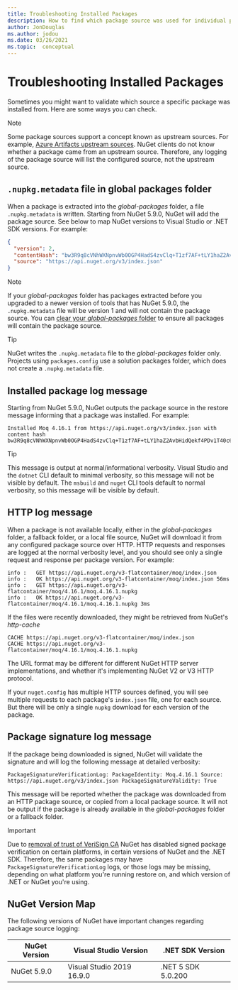 ```yaml
---
title: Troubleshooting Installed Packages
description: How to find which package source was used for individual packages
author: JonDouglas
ms.author: jodou
ms.date: 03/26/2021
ms.topic:  conceptual
---
```


# Troubleshooting Installed Packages

Sometimes you might want to validate which source a specific package was installed from. Here are some ways you can check.

> [!Note]
> Some package sources support a concept known as upstream sources. For example, [Azure Artifacts upstream sources](/azure/devops/artifacts/concepts/upstream-sources). NuGet clients do not know whether a package came from an upstream source. Therefore, any logging of the package source will list the configured source, not the upstream source.

## `.nupkg.metadata` file in global packages folder

When a package is extracted into the *global-packages* folder, a file `.nupkg.metadata` is written. Starting from NuGet 5.9.0, NuGet will add the package source. See below to map NuGet versions to Visual Studio or .NET SDK versions. For example:

```json
{
  "version": 2,
  "contentHash": "bw3R9q8cVNhWXNpnvWb0OGP4HadS4zvClq+T1zf7AF+tLY1haZ2AvbHidQekf4PDv1T40c6brZeT/V0IBq7cEQ==",
  "source": "https://api.nuget.org/v3/index.json"
}
```

> [!Note]
> If your *global-packages* folder has packages extracted before you upgraded to a newer version of tools that has NuGet 5.9.0, the `.nupkg.metadata` file will be version 1 and will not contain the package source. You can [clear your *global-packages* folder](../consume-packages/managing-the-global-packages-and-cache-folders.md#clearing-local-folders) to ensure all packages will contain the package source.

> [!Tip]
> NuGet writes the `.nupkg.metadata` file to the *global-packages* folder only. Projects using `packages.config` use a solution packages folder, which does not create a `.nupkg.metadata` file.

## Installed package log message

Starting from NuGet 5.9.0, NuGet outputs the package source in the restore message informing that a package was installed. For example:

```text
Installed Moq 4.16.1 from https://api.nuget.org/v3/index.json with content hash bw3R9q8cVNhWXNpnvWb0OGP4HadS4zvClq+T1zf7AF+tLY1haZ2AvbHidQekf4PDv1T40c6brZeT/V0IBq7cEQ==.
```

> [!Tip]
> This message is output at normal/informational verbosity. Visual Studio and the `dotnet` CLI default to minimal verbosity, so this message will not be visible by default. The `msbuild` and `nuget` CLI tools default to normal verbosity, so this message will be visible by default.

## HTTP log message

When a package is not available locally, either in the *global-packages* folder, a fallback folder, or a local file source, NuGet will download it from any configured package source over HTTP. HTTP requests and responses are logged at the normal verbosity level, and you should see only a single request and response per package version. For example:

```text
info :   GET https://api.nuget.org/v3-flatcontainer/moq/index.json
info :   OK https://api.nuget.org/v3-flatcontainer/moq/index.json 56ms
info :   GET https://api.nuget.org/v3-flatcontainer/moq/4.16.1/moq.4.16.1.nupkg
info :   OK https://api.nuget.org/v3-flatcontainer/moq/4.16.1/moq.4.16.1.nupkg 3ms
```

If the files were recently downloaded, they might be retrieved from NuGet's *http-cache*

```text
CACHE https://api.nuget.org/v3-flatcontainer/moq/index.json
CACHE https://api.nuget.org/v3-flatcontainer/moq/4.16.1/moq.4.16.1.nupkg
```

The URL format may be different for different NuGet HTTP server implementations, and whether it's implementing NuGet V2 or V3 HTTP protocol.

If your `nuget.config` has multiple HTTP sources defined, you will see multiple requests to each package's `index.json` file, one for each source. But there will be only a single `nupkg` download for each version of the package.

## Package signature log message

If the package being downloaded is signed, NuGet will validate the signature and will log the following message at detailed verbosity:

```text
PackageSignatureVerificationLog: PackageIdentity: Moq.4.16.1 Source: https://api.nuget.org/v3/index.json PackageSignatureValidity: True
```

This message will be reported whether the package was downloaded from an HTTP package source, or copied from a local package source. It will not be output if the package is already available in the *global-packages* folder or a fallback folder.

> [!Important]
> Due to [removal of trust of VeriSign CA](https://github.com/dotnet/announcements/issues/180) NuGet has disabled signed package verification on certain platforms, in certain versions of NuGet and the .NET SDK. Therefore, the same packages may have `PackageSignatureVerificationLog` logs, or those logs may be missing, depending on what platform you're running restore on, and which version of .NET or NuGet you're using.

## NuGet Version Map

The following versions of NuGet have important changes regarding package source logging:

|NuGet Version|Visual Studio Version|.NET SDK Version|
|---|---|---|
|NuGet 5.9.0|Visual Studio 2019 16.9.0|.NET 5 SDK 5.0.200|
